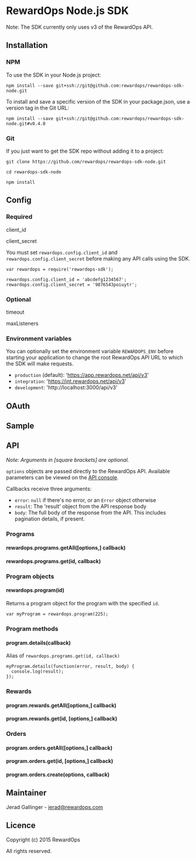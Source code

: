 # RewardOps Node.js SDK

Note: The SDK currently only uses v3 of the RewardOps API.

## Installation

### NPM

To use the SDK in your Node.js project:

```
npm install --save git+ssh://git@github.com:rewardops/rewardops-sdk-node.git
```

To install and save a specific version of the SDK in your package.json, use a version tag in the Git URL:

```
npm install --save git+ssh://git@github.com:rewardops/rewardops-sdk-node.git#v0.4.0
```

### Git

If you just want to get the SDK repo without adding it to a project:

```
git clone https://github.com/rewardops/rewardops-sdk-node.git

cd rewardops-sdk-node

npm install
```

## Config

### Required

client_id

client_secret

You must set `rewardops.config.client_id` and `rewardops.config.client_secret` before making any API calls using the SDK.

```
var rewardops = require('rewardops-sdk');

rewardops.config.client_id = 'abcdefg1234567';
rewardops.config.client_secret = '9876543poiuytr';
```

### Optional

timeout

maxListeners

### Environment variables

You can optionally set the environment variable `REWARDOPS_ENV` before starting your application to change the root RewardOps API URL to which the SDK will make requests.

- `production` (default): 'https://app.rewardops.net/api/v3'
- `integration`: 'https://int.rewardops.net/api/v3'
- `development`: 'http://localhost:3000/api/v3'

## OAuth

## Sample

## API

*Note: Arguments in [square brackets] are optional.*

`options` objects are passed directly to the RewardOps API. Available parameters can be viewed on the [API console](https://app.rewardops.net/api_docs/console?version=v3).

Callbacks receive three arguments:

- `error`: `null` if there's no error, or an `Error` object otherwise
- `result`: The 'result' object from the API response body
- `body`: The full body of the response from the API. This includes pagination details, if present.

### Programs

#### rewardops.programs.getAll([options,] callback)

#### rewardops.programs.get(id, callback)

### Program objects

#### rewardops.program(id)

Returns a program object for the program with the specified `id`.

```
var myProgram = rewardops.program(225);
```

### Program methods

#### program.details(callback)

Alias of `rewardops.programs.get(id, callback)`

```
myProgram.details(function(error, result, body) {
  console.log(result);
});
```

### Rewards

#### program.rewards.getAll([options,] callback)

#### program.rewards.get(id, [options,] callback)

### Orders

#### program.orders.getAll([options,] callback)

#### program.orders.get(id, [options,] callback)

#### program.orders.create(options, callback)

## Maintainer

Jerad Gallinger - [jerad@rewardops.com](mailto:jerad@rewardops.com)

## Licence

Copyright (c) 2015 RewardOps

All rights reserved.
